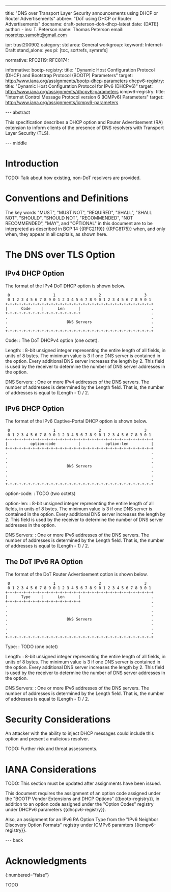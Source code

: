---
title: "DNS over Transport Layer Security announcements using DHCP or Router Advertisements"
abbrev: "DoT using DHCP or Router Advertisements"
docname: draft-peterson-doh-dhcp-latest
date: {DATE}
author:
    -
      ins: T. Peterson
      name: Thomas Peterson
      email: nosretep.samoht@gmail.com

ipr: trust200902
category: std
area: General
workgroup:
keyword: Internet-Draft
stand_alone: yes
pi: [toc, sortrefs, symrefs]

normative:
    RFC2119:
    RFC8174:

informative:
    bootp-registry:
        title: "Dynamic Host Configuration Protocol (DHCP) and Bootstrap Protocol (BOOTP) Parameters"
        target: http://www.iana.org/assignments/bootp-dhcp-parameters
    dhcpv6-registry:
        title: "Dynamic Host Configuration Protocol for IPv6 (DHCPv6)"
        target: http://www.iana.org/assignments/dhcpv6-parameters
    icmpv6-registry:
        title: "Internet Control Message Protocol version 6 (ICMPv6) Parameters"
        target: http://www.iana.org/assignments/icmpv6-parameters

--- abstract

This specification describes a DHCP option and Router Advertisement (RA)
extension to inform clients of the presence of DNS resolvers with Transport
Layer Security (TLS).

--- middle

# Introduction

TODO: Talk about how existing, non-DoT resolvers are provided.

# Conventions and Definitions

The key words "MUST", "MUST NOT", "REQUIRED", "SHALL", "SHALL NOT", "SHOULD",
"SHOULD NOT", "RECOMMENDED", "NOT RECOMMENDED", "MAY", and "OPTIONAL" in this
document are to be interpreted as described in BCP 14 {{RFC2119}} {{RFC8175}}
when, and only when, they appear in all capitals, as shown here.

# The DNS over TLS Option


## IPv4 DHCP Option

The format of the IPv4 DoT DHCP option is shown below.

~~~
 0                   1                   2                   3  
 0 1 2 3 4 5 6 7 8 9 0 1 2 3 4 5 6 7 8 9 0 1 2 3 4 5 6 7 8 9 0 1
+-+-+-+-+-+-+-+-+-+-+-+-+-+-+-+-+-+-+-+-+-+-+-+-+-+-+-+-+-+-+-+-+
|      Code     |      Len      |                               .
+-+-+-+-+-+-+-+-+-+-+-+-+-+-+-+-+                               .
.                                                               .
.                          DNS Servers                          .
.                                                               .
+-+-+-+-+-+-+-+-+-+-+-+-+-+-+-+-+-+-+-+-+-+-+-+-+-+-+-+-+-+-+-+-+
~~~

Code: 
 : The DoT DHCPv4 option (one octet).

Length:
 : 8-bit unsigned integer representing the entire length of all fields, in units
   of 8 bytes. The minimum value is 3 if one DNS server is contained in the
   option. Every additional DNS server increases the length by 2. This field is
   used by the receiver to determine the number of DNS server addresses in the
   option.

DNS Servers:
 : One or more IPv4 addresses of the DNS servers. The number of addresses is
   determined by the Length field. That is, the number of addresses is equal to
   (Length - 1) / 2.

## IPv6 DHCP Option

The format of the IPv6 Captive-Portal DHCP option is shown below.

~~~
 0                   1                   2                   3  
 0 1 2 3 4 5 6 7 8 9 0 1 2 3 4 5 6 7 8 9 0 1 2 3 4 5 6 7 8 9 0 1
+-+-+-+-+-+-+-+-+-+-+-+-+-+-+-+-+-+-+-+-+-+-+-+-+-+-+-+-+-+-+-+-+
|          option-code          |           option-len          |
+-+-+-+-+-+-+-+-+-+-+-+-+-+-+-+-+-+-+-+-+-+-+-+-+-+-+-+-+-+-+-+-+
.                                                               .
.                                                               .
.                                                               .
.                          DNS Servers                          .
.                                                               .
.                                                               .
.                                                               .
+-+-+-+-+-+-+-+-+-+-+-+-+-+-+-+-+-+-+-+-+-+-+-+-+-+-+-+-+-+-+-+-+
~~~

option-code:
 : TODO (two octets)

option-len:
 : 8-bit unsigned integer representing the entire length of all fields, in units
   of 8 bytes. The minimum value is 3 if one DNS server is contained in the
   option. Every additional DNS server increases the length by 2. This field is
   used by the receiver to determine the number of DNS server addresses in the
   option.

DNS Servers:
 : One or more IPv6 addresses of the DNS servers. The number of addresses is
   determined by the Length field. That is, the number of addresses is equal to
   (Length - 1) / 2.

## The DoT IPv6 RA Option

The format of the DoT Router Advertisement option is shown below.

~~~
 0                   1                   2                   3  
 0 1 2 3 4 5 6 7 8 9 0 1 2 3 4 5 6 7 8 9 0 1 2 3 4 5 6 7 8 9 0 1
+-+-+-+-+-+-+-+-+-+-+-+-+-+-+-+-+-+-+-+-+-+-+-+-+-+-+-+-+-+-+-+-+
|      Type     |      Len      |                               .
+-+-+-+-+-+-+-+-+-+-+-+-+-+-+-+-+                               .
.                                                               .
.                                                               .
.                                                               .
.                          DNS Servers                          .
.                                                               .
.                                                               .
.                                                               .
+-+-+-+-+-+-+-+-+-+-+-+-+-+-+-+-+-+-+-+-+-+-+-+-+-+-+-+-+-+-+-+-+
~~~

Type: 
 : TODO (one octet)

Length: 
 : 8-bit unsigned integer representing the entire length of all fields, in units
   of 8 bytes. The minimum value is 3 if one DNS server is contained in the
   option. Every additional DNS server increases the length by 2. This field is
   used by the receiver to determine the number of DNS server addresses in the
   option.

DNS Servers:
 : One or more IPv6 addresses of the DNS servers. The number of addresses is
   determined by the Length field. That is, the number of addresses is equal to
   (Length - 1) / 2.

# Security Considerations

An attacker with the ability to inject DHCP messages could include this option
and present a malicious resolver.

TODO: Further risk and threat assessments.

# IANA Considerations

TODO: This section must be updated after assignments have been issued.

This document requires the assignment of an option code assigned under the
"BOOTP Vendor Extensions and DHCP Options" {{bootp-registry}}, in
addition to an option code assigned under the "Option Codes" registry under
DHCPv6 parameters {{dhcpv6-registry}}.

Also, an assignment for an IPv6 RA Option Type from the "IPv6 Neighbor Discovery
Option Formats" registry under ICMPv6 paramters {{icmpv6-registry}}.

--- back

# Acknowledgments
{:numbered="false"}

TODO
